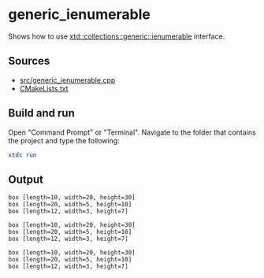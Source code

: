 # generic_ienumerable

Shows how to use [xtd::collections::generic::ienumerable](https://gammasoft71.github.io/xtd/reference_guides/latest/classxtd_1_1collections_1_1generic_1_1ienumerable.html) interface.

## Sources

* [src/generic_ienumerable.cpp](src/generic_ienumerable.cpp)
* [CMakeLists.txt](CMakeLists.txt)

## Build and run

Open "Command Prompt" or "Terminal". Navigate to the folder that contains the project and type the following:

```cmake
xtdc run
```

## Output

```
box [length=10, width=20, height=30]
box [length=20, width=5, height=10]
box [length=12, width=3, height=7]

box [length=10, width=20, height=30]
box [length=20, width=5, height=10]
box [length=12, width=3, height=7]

box [length=10, width=20, height=30]
box [length=20, width=5, height=10]
box [length=12, width=3, height=7]
```
